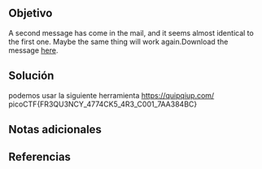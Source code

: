 ## Objetivo
A second message has come in the mail, and it seems almost identical to the first one. Maybe the same thing will work again.Download the message [here](https://artifacts.picoctf.net/c/182/message.txt).
## Solución

podemos usar la siguiente herramienta https://quipqiup.com/
picoCTF{FR3QU3NCY_4774CK5_4R3_C001_7AA384BC}
## Notas adicionales

## Referencias
